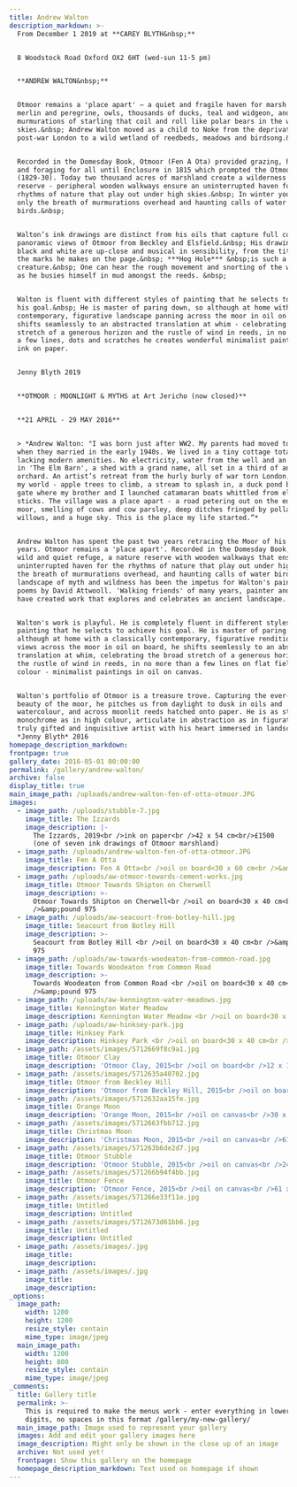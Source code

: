 ```yaml
---
title: Andrew Walton
description_markdown: >-
  From December 1 2019 at **CAREY BLYTH&nbsp;**


  8 Woodstock Road Oxford OX2 6HT (wed-sun 11-5 pm)


  **ANDREW WALTON&nbsp;**


  Otmoor remains a 'place apart' – a quiet and fragile haven for marsh harriers,
  merlin and peregrine, owls, thousands of ducks, teal and widgeon, and
  murmurations of starling that coil and roll like polar bears in the winter
  skies.&nbsp; Andrew Walton moved as a child to Noke from the deprivation of
  post-war London to a wild wetland of reedbeds, meadows and birdsong.&nbsp;


  Recorded in the Domesday Book, Otmoor (Fen A Ota) provided grazing, hunting
  and foraging for all until Enclosure in 1815 which prompted the Otmoor Riots
  (1829-30). Today two thousand acres of marshland create a wilderness nature
  reserve - peripheral wooden walkways ensure an uninterrupted haven for the
  rhythms of nature that play out under high skies.&nbsp; In winter you hear
  only the breath of murmurations overhead and haunting calls of water
  birds.&nbsp;


  Walton’s ink drawings are distinct from his oils that capture full colour
  panoramic views of Otmoor from Beckley and Elsfield.&nbsp; His drawings in
  black and white are up-close and musical in sensibility, from the titles to
  the marks he makes on the page.&nbsp; ***Hog Hole*** &nbsp;is such a
  creature.&nbsp; One can hear the rough movement and snorting of the wild hog
  as he busies himself in mud amongst the reeds. &nbsp;


  Walton is fluent with different styles of painting that he selects to achieve
  his goal.&nbsp; He is master of paring down, so although at home with a
  contemporary, figurative landscape panning across the moor in oil on board, he
  shifts seamlessly to an abstracted translation at whim - celebrating the broad
  stretch of a generous horizon and the rustle of wind in reeds, in no more than
  a few lines, dots and scratches he creates wonderful minimalist paintings in
  ink on paper.


  Jenny Blyth 2019


  **OTMOOR : MOONLIGHT & MYTHS at Art Jericho (now closed)**


  **21 APRIL - 29 MAY 2016**


  > *Andrew Walton: "I was born just after WW2. My parents had moved to Noke
  when they married in the early 1940s. We lived in a tiny cottage totally
  lacking modern amenities. No electricity, water from the well and an earth loo
  in 'The Elm Barn', a shed with a grand name, all set in a third of an acre of
  orchard. An artist’s retreat from the hurly burly of war torn London, this was
  my world - apple trees to climb, a stream to splash in, a duck pond beyond the
  gate where my brother and I launched catamaran boats whittled from elder
  sticks. The village was a place apart - a road petering out on the edge of the
  moor, smelling of cows and cow parsley, deep ditches fringed by pollarded
  willows, and a huge sky. This is the place my life started.”*


  Andrew Walton has spent the past two years retracing the Moor of his childhood
  years. Otmoor remains a 'place apart'. Recorded in the Domesday Book, it is a
  wild and quiet refuge, a nature reserve with wooden walkways that ensure an
  uninterrupted haven for the rhythms of nature that play out under high skies -
  the breath of murmurations overhead, and haunting calls of water birds. A
  landscape of myth and wildness has been the impetus for Walton's paintings and
  poems by David Attwooll. 'Walking friends' of many years, painter and poet
  have created work that explores and celebrates an ancient landscape.


  Walton's work is playful. He is completely fluent in different styles of
  painting that he selects to achieve his goal. He is master of paring down, so
  although at home with a classically contemporary, figurative rendition of
  views across the moor in oil on board, he shifts seemlessly to an abstracted
  translation at whim, celebrating the broad stretch of a generous horizon and
  the rustle of wind in reeds, in no more than a few lines on flat fields of
  colour - minimalist paintings in oil on canvas.


  Walton's portfolio of Otmoor is a treasure trove. Capturing the ever-changing
  beauty of the moor, he pitches us from daylight to dusk in oils and
  watercolour, and across moonlit reeds hatched onto paper. He is as strong in
  monochrome as in high colour, articulate in abstraction as in figuration, a
  truly gifted and inquisitive artist with his heart immersed in landscape…
  *Jenny Blyth* 2016
homepage_description_markdown:
frontpage: true
gallery_date: 2016-05-01 00:00:00
permalink: /gallery/andrew-walton/
archive: false
display_title: true
main_image_path: /uploads/andrew-walton-fen-of-otta-otmoor.JPG
images:
  - image_path: /uploads/stubble-7.jpg
    image_title: The Izzards
    image_description: |-
      The Izzards, 2019<br />ink on paper<br />42 x 54 cm<br/>£1500
      (one of seven ink drawings of Otmoor marshland)
  - image_path: /uploads/andrew-walton-fen-of-otta-otmoor.JPG
    image_title: Fen A Otta
    image_description: Fen A Otta<br />oil on board<30 x 60 cm<br />&amp;pound 1250
  - image_path: /uploads/aw-otmoor-towards-cement-works.jpg
    image_title: Otmoor Towards Shipton on Cherwell
    image_description: >-
      Otmoor Towards Shipton on Cherwell<br />oil on board<30 x 40 cm<br
      />&amp;pound 975
  - image_path: /uploads/aw-seacourt-from-botley-hill.jpg
    image_title: Seacourt from Botley Hill
    image_description: >-
      Seacourt from Botley Hill <br />oil on board<30 x 40 cm<br />&amp;pound
      975
  - image_path: /uploads/aw-towards-woodeaton-from-common-road.jpg
    image_title: Towards Woodeaton from Common Road
    image_description: >-
      Towards Woodeaton from Common Road <br />oil on board<30 x 40 cm<br
      />&amp;pound 975
  - image_path: /uploads/aw-kennington-water-meadows.jpg
    image_title: Kennington Water Meadow
    image_description: Kennington Water Meadow <br />oil on board<30 x 40 cm<br />&amp;pound 975
  - image_path: /uploads/aw-hinksey-park.jpg
    image_title: Hinksey Park
    image_description: Hinksey Park <br />oil on board<30 x 40 cm<br />&amp;pound 975
  - image_path: /assets/images/5712669f8c9a1.jpg
    image_title: Otmoor Clay
    image_description: 'Otmoor Clay, 2015<br />oil on board<br />12 x 15 1/2 in'
  - image_path: /assets/images/5712635a40702.jpg
    image_title: Otmoor from Beckley Hill
    image_description: 'Otmoor from Beckley Hill, 2015<br />oil on board<br />12 x 15 1/2 in'
  - image_path: /assets/images/5712632aa15fe.jpg
    image_title: Orange Moon
    image_description: 'Orange Moon, 2015<br />oil on canvas<br />30 x 40 in'
  - image_path: /assets/images/5712663fbb712.jpg
    image_title: Christmas Moon
    image_description: 'Christmas Moon, 2015<br />oil on canvas<br />61 x 61 cm'
  - image_path: /assets/images/571263b6de2d7.jpg
    image_title: Otmoor Stubble
    image_description: 'Otmoor Stubble, 2015<br />oil on canvas<br />24 x 24 in'
  - image_path: /assets/images/571266b94f4bb.jpg
    image_title: Otmoor Fence
    image_description: 'Otmoor Fence, 2015<br />oil on canvas<br />61 x 61 cm'
  - image_path: /assets/images/571266e33f11e.jpg
    image_title: Untitled
    image_description: Untitled
  - image_path: /assets/images/5712673d61bb6.jpg
    image_title: Untitled
    image_description: Untitled
  - image_path: /assets/images/.jpg
    image_title:
    image_description:
  - image_path: /assets/images/.jpg
    image_title:
    image_description:
_options:
  image_path:
    width: 1200
    height: 1200
    resize_style: contain
    mime_type: image/jpeg
  main_image_path:
    width: 1200
    height: 800
    resize_style: contain
    mime_type: image/jpeg
_comments:
  title: Gallery title
  permalink: >-
    This is required to make the menus work - enter everything in lower case, no
    digits, no spaces in this format /gallery/my-new-gallery/
  main_image_path: Image used to represent your gallery
  images: Add and edit your gallery images here
  image_description: Might only be shown in the close up of an image
  archive: Not used yet!
  frontpage: Show this gallery on the homepage
  homepage_description_markdown: Text used on homepage if shown
---
```


